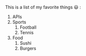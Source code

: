 This is a list of my favorite things 😃 :
1. APIs
2. Sports
   1. Football
   2. Tennis
3. Food
   1. Sushi
   2. Burgers

